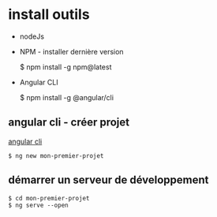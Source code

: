 # install outils

- nodeJs
- NPM - installer dernière version

    $ npm install -g npm@latest

- Angular CLI

    $ npm install -g @angular/cli 

## angular cli - créer projet

[angular cli](https://github.com/angular/angular-cli/wiki)

    $ ng new mon-premier-projet

## démarrer un serveur de développement

    $ cd mon-premier-projet
    $ ng serve --open

